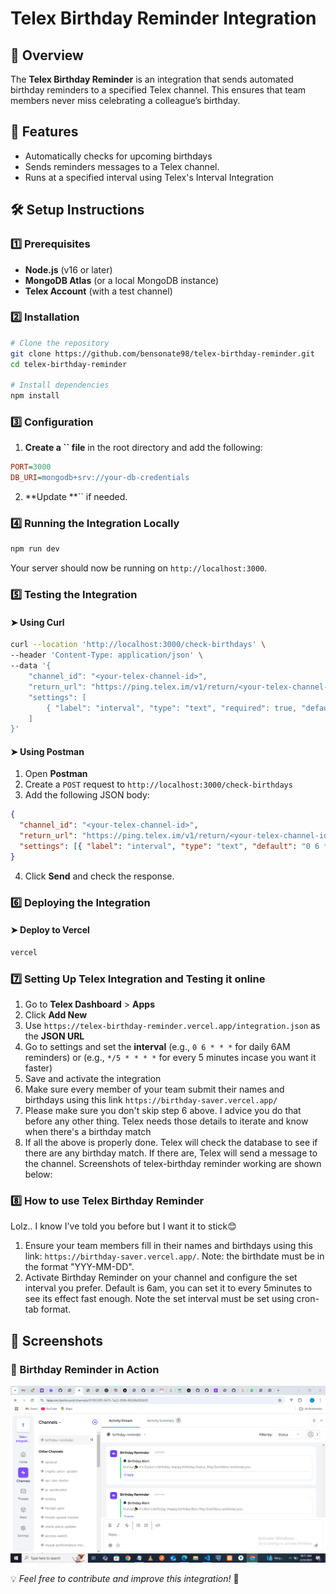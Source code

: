 # Telex Birthday Reminder Integration

## 📌 Overview

The **Telex Birthday Reminder** is an integration that sends automated birthday reminders to a specified Telex channel. This ensures that team members never miss celebrating a colleague’s birthday.

## 🎯 Features

- Automatically checks for upcoming birthdays
- Sends reminders messages to a Telex channel.
- Runs at a specified interval using Telex's Interval Integration

## 🛠️ Setup Instructions

### 1️⃣ Prerequisites

- **Node.js** (v16 or later)
- **MongoDB Atlas** (or a local MongoDB instance)
- **Telex Account** (with a test channel)

### 2️⃣ Installation

```sh
# Clone the repository
git clone https://github.com/bensonate98/telex-birthday-reminder.git
cd telex-birthday-reminder

# Install dependencies
npm install
```

### 3️⃣ Configuration

1. **Create a **``** file** in the root directory and add the following:

```ini
PORT=3000
DB_URI=mongodb+srv://your-db-credentials
```

2. **Update **`` if needed.

### 4️⃣ Running the Integration Locally

```sh
npm run dev
```

Your server should now be running on `http://localhost:3000`.

### 5️⃣ Testing the Integration

#### ➤ Using Curl

```sh
curl --location 'http://localhost:3000/check-birthdays' \
--header 'Content-Type: application/json' \
--data '{
    "channel_id": "<your-telex-channel-id>",
    "return_url": "https://ping.telex.im/v1/return/<your-telex-channel-id>",
    "settings": [
        { "label": "interval", "type": "text", "required": true, "default": "0 6 * * *" }
    ]
}'
```

#### ➤ Using Postman

1. Open **Postman**
2. Create a `POST` request to `http://localhost:3000/check-birthdays`
3. Add the following JSON body:

```json
{
  "channel_id": "<your-telex-channel-id>",
  "return_url": "https://ping.telex.im/v1/return/<your-telex-channel-id>",
  "settings": [{ "label": "interval", "type": "text", "default": "0 6 * * *" }]
}
```

4. Click **Send** and check the response.

### 6️⃣ Deploying the Integration

#### ➤ Deploy to **Vercel**

```sh
vercel
```


### 7️⃣ Setting Up Telex Integration and Testing it online

1. Go to **Telex Dashboard** > **Apps**
2. Click **Add New**
3. Use `https://telex-birthday-reminder.vercel.app/integration.json` as the **JSON URL**
4. Go to settings and set the **interval** (e.g., `0 6 * * *` for daily 6AM reminders) or (e.g., `*/5 * * * *` for every 5 minutes incase you want it faster)
5. Save and activate the integration
6. Make sure every member of your team submit their names and birthdays using this link `https://birthday-saver.vercel.app/`
7. Please make sure you don't skip step 6 above. I advice you do that before any other thing. Telex needs those details to iterate and know when there's a birthday match
8. If all the above is properly done. Telex will check the database to see if there are any birthday match. If there are, Telex will send a message to the channel. Screenshots of telex-birthday reminder working are shown below: 

### 8️⃣ How to use Telex Birthday Reminder

Lolz.. I know I've told you before but I want it to stick😊
1. Ensure your team members fill in their names and birthdays using this link: `https://birthday-saver.vercel.app/`. Note: the birthdate must be in the format "YYY-MM-DD".
2. Activate Birthday Reminder on your channel and configure the set interval you prefer. Default is 6am, you can set it to every 5minutes to see its effect fast enough. Note the set interval must be set using cron-tab format.

## 📸 Screenshots

### 🎉 Birthday Reminder in Action

![Birthday Reminder](assets/evidence1.png)




💡 *Feel free to contribute and improve this integration!* 🚀

